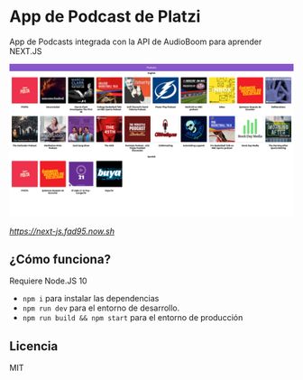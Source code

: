 # App de Podcast de Platzi

App de Podcasts integrada con la API de AudioBoom para aprender NEXT.JS

![Captura de la App](./.readme-static/App.png)

_https://next-js.fad95.now.sh_

## ¿Cómo funciona?

Requiere Node.JS 10

- `npm i` para instalar las dependencias
- `npm run dev` para el entorno de desarrollo.
- `npm run build && npm start` para el entorno de producción

## Licencia

MIT
